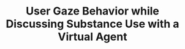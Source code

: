 ---
name: "User Gaze Behavior While Discussing Substance Use"
title: "User Gaze Behavior while Discussing Substance Use with a Virtual Agent"
project: "Alcohol Treatment for Veterans"
event: "International Conference on Intelligent Virtual Agents (IVA)"
authors:
- name: "Zhou, S."
- name: "Bickmore, T."
- name: "Rubin, A."
- name: "Yeksigian, C."
- name: "Sawdy, M."
- name: "Simon, S."
year: 2018
resources: null
external_url: null
draft: false
---